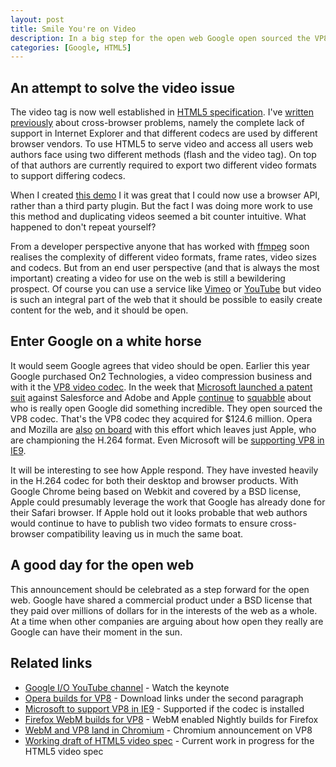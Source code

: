 ```yaml
--- 
layout: post
title: Smile You're on Video
description: In a big step for the open web Google open sourced the VP8 video codec yesterday at the I/O conference in San Francisco. 
categories: [Google, HTML5]
---
```


## An attempt to solve the video issue

The video tag is now well established in [HTML5 specification][16]. I've [written previously][3] about cross-browser problems, namely the complete lack of support in Internet Explorer and that different codecs are used by different browser vendors. To use HTML5 to serve video and access all users web authors face using two different methods (flash and the video tag). On top of that authors are currently required to export two different video formats to support differing codecs. 

When I created [this demo][2] I it was great that I could now use a browser API, rather than a third party plugin. But the fact I was doing more work to use this method and duplicating videos seemed a bit counter intuitive. What happened to don't repeat yourself? 

From a developer perspective anyone that has worked with [ffmpeg][4] soon realises the complexity of different video formats, frame rates, video sizes and codecs. But from an end user perspective (and that is always the most important) creating a video for use on the web is still a bewildering prospect. Of course you can use a service like [Vimeo][5] or [YouTube][6] but video is such an integral part of the web that it should be possible to easily create content for the web, and it should be open. 

## Enter Google on a white horse

It would seem Google agrees that video should be open. Earlier this year Google purchased On2 Technologies, a video compression business and with it the [VP8 video codec][7]. In the week that [Microsoft launched a patent suit][8] against Salesforce and Adobe and Apple [continue][9] to [squabble][10] about who is really open Google did something incredible. They open sourced the VP8 codec. That's the VP8 codec they acquired for $124.6 million. Opera and Mozilla are [also][11] [on board][12] with this effort which leaves just Apple, who are championing the H.264 format. Even Microsoft will be [supporting VP8 in IE9][18]. 

It will be interesting to see how Apple respond. They have invested heavily in the H.264 codec for both their desktop and browser products. With Google Chrome being based on Webkit and covered by a BSD license, Apple could presumably leverage the work that Google has already done for their Safari browser. If Apple hold out it looks probable that web authors would continue to have to publish two video formats to ensure cross-browser compatibility leaving us in much the same boat. 

## A good day for the open web

This announcement should be celebrated as a step forward for the open web. Google have shared a commercial product under a BSD license that they paid over millions of dollars for in the interests of the web as a whole. At a time when other companies are arguing about how open they really are Google can have their moment in the sun. 

## Related links

* [Google I/O YouTube channel][13] - Watch the keynote
* [Opera builds for VP8][12] - Download links under the second paragraph
* [Microsoft to support VP8 in IE9][18] - Supported if the codec is installed
* [Firefox WebM builds for VP8][14] - WebM enabled Nightly builds for Firefox
* [WebM and VP8 land in Chromium][15] - Chromium announcement on VP8
* [Working draft of HTML5 video spec][17] - Current work in progress for the HTML5 video spec

[1]: http://shapeshed.com/journal/HTML5-video-element/
[2]: http://shapeshed.com/examples/HTML5-video-element/
[3]: http://shapeshed.com/journal/HTML5-video-for-all-well-almost/
[4]: http://www.ffmpeg.org/
[5]: http://vimeo.com/
[6]: http://www.youtube.com/
[7]: http://en.wikipedia.org/wiki/VP8
[8]: http://37signals.com/svn/posts/2341-microsoft-patent-trolls-salesforce
[9]: http://www.apple.com/hotnews/thoughts-on-flash/
[10]: http://www.nowpublic.com/tech-biz/adobe-apple-ad-campaign-we-love-apple-open-letter-apple-2616766.html
[11]: http://blog.mozilla.com/blog/2010/05/19/open-web-open-video-and-webm/
[12]: http://dev.opera.com/articles/view/opera-supports-webm-video/
[13]: http://www.youtube.com/googledevelopers
[14]: http://nightly.mozilla.org/webm/
[15]: http://blog.chromium.org/2010/05/webm-and-vp8-land-in-chromium.html
[16]: http://www.whatwg.org/specs/web-apps/current-work/
[17]: http://www.whatwg.org/specs/web-apps/current-work/multipage/video.html
[18]: http://windowsteamblog.com/windows/b/bloggingwindows/archive/2010/05/19/another-follow-up-on-html5-video-in-ie9.aspx
